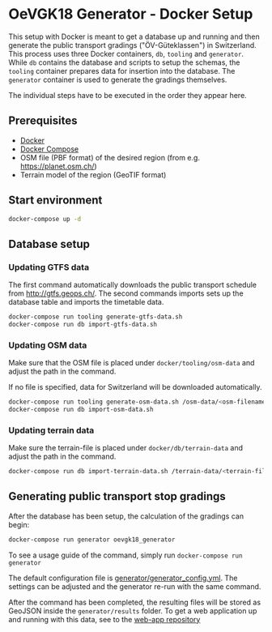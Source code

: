 # OeVGK18 Generator - Docker Setup

This setup with Docker is meant to get a database up and running and then generate the public transport gradings ("ÖV-Güteklassen") in Switzerland.
This process uses three Docker containers, `db`, `tooling` and `generator`. While `db` contains the database and scripts to setup the schemas, the `tooling` container prepares data for insertion into the database. The `generator` container is used to generate the gradings themselves.

The individual steps have to be executed in the order they appear here.

## Prerequisites
- [Docker](https://www.docker.com/community-edition#/download)
- [Docker Compose](https://docs.docker.com/compose/install/)
- OSM file (PBF format) of the desired region (from e.g. <https://planet.osm.ch/>)
- Terrain model of the region (GeoTIF format)

## Start environment

``` bash
docker-compose up -d
```

## Database setup
### Updating GTFS data

The first command automatically downloads the public transport schedule from <http://gtfs.geops.ch/>. The second commands imports sets up the database table and imports the timetable data.

``` bash
docker-compose run tooling generate-gtfs-data.sh
docker-compose run db import-gtfs-data.sh
```

### Updating OSM data

Make sure that the OSM file is placed under `docker/tooling/osm-data` and adjust the path in the command.

If no file is specified, data for Switzerland will be downloaded automatically.

``` bash
docker-compose run tooling generate-osm-data.sh /osm-data/<osm-filename>
docker-compose run db import-osm-data.sh
```

### Updating terrain data

Make sure the terrain-file is placed under `docker/db/terrain-data` and adjust the path in the command.

``` bash
docker-compose run db import-terrain-data.sh /terrain-data/<terrain-filename>
```

## Generating public transport stop gradings

After the database has been setup, the calculation of the gradings can begin:

```bash
docker-compose run generator oevgk18_generator
```

To see a usage guide of the command, simply run `docker-compose run generator`

The default configuration file is [generator/generator_config.yml](generator/generator_config.yml). The settings can be adjusted and the generator re-run with the same command.

After the command has been completed, the resulting files will be stored as GeoJSON inside the `generator/results` folder. To get a web application up and running with this data, see to the [web-app repository](https://github.com/public-transport-quality-grades/web-app)
